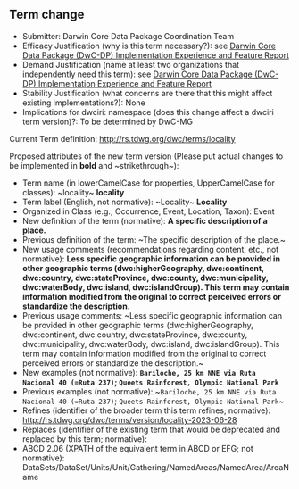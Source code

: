 ## Term change

* Submitter: Darwin Core Data Package Coordination Team
* Efficacy Justification (why is this term necessary?): see [Darwin Core Data Package (DwC-DP) Implementation Experience and Feature Report](https://gbif.github.io/dwc-dp/docs/dwc_dp_implementation_feature_reports.pdf)
* Demand Justification (name at least two organizations that independently need this term): see [Darwin Core Data Package (DwC-DP) Implementation Experience and Feature Report](https://gbif.github.io/dwc-dp/docs/dwc_dp_implementation_feature_reports.pdf)
* Stability Justification (what concerns are there that this might affect existing implementations?): None
* Implications for dwciri: namespace (does this change affect a dwciri term version)?: To be determined by DwC-MG

Current Term definition: http://rs.tdwg.org/dwc/terms/locality

Proposed attributes of the new term version (Please put actual changes to be implemented in **bold** and ~strikethrough~):

* Term name (in lowerCamelCase for properties, UpperCamelCase for classes): ~locality~ **locality**
* Term label (English, not normative): ~Locality~ **Locality**
* Organized in Class (e.g., Occurrence, Event, Location, Taxon): Event
* New definition of the term (normative): **A specific description of a place.**
* Previous definition of the term: ~The specific description of the place.~
* New usage comments (recommendations regarding content, etc., not normative): **Less specific geographic information can be provided in other geographic terms (dwc:higherGeography, dwc:continent, dwc:country, dwc:stateProvince, dwc:county, dwc:municipality, dwc:waterBody, dwc:island, dwc:islandGroup). This term may contain information modified from the original to correct perceived errors or standardize the description.** 
* Previous usage comments: ~Less specific geographic information can be provided in other geographic terms (dwc:higherGeography, dwc:continent, dwc:country, dwc:stateProvince, dwc:county, dwc:municipality, dwc:waterBody, dwc:island, dwc:islandGroup). This term may contain information modified from the original to correct perceived errors or standardize the description.~
* New examples (not normative): **`Bariloche, 25 km NNE via Ruta Nacional 40 (=Ruta 237)`; `Queets Rainforest, Olympic National Park`**
* Previous examples (not normative): ~`Bariloche, 25 km NNE via Ruta Nacional 40 (=Ruta 237)`; `Queets Rainforest, Olympic National Park`~
* Refines (identifier of the broader term this term refines; normative): http://rs.tdwg.org/dwc/terms/version/locality-2023-06-28
* Replaces (identifier of the existing term that would be deprecated and replaced by this term; normative): 
* ABCD 2.06 (XPATH of the equivalent term in ABCD or EFG; not normative): DataSets/DataSet/Units/Unit/Gathering/NamedAreas/NamedArea/AreaName
